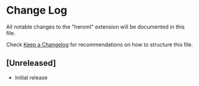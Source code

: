 # Change Log

All notable changes to the "heroml" extension will be documented in this file.

Check [Keep a Changelog](http://keepachangelog.com/) for recommendations on how to structure this file.

## [Unreleased]

- Initial release